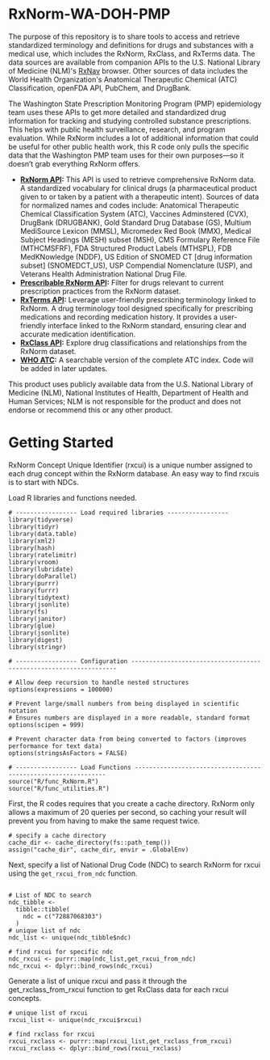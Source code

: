 # RxNorm-WA-DOH-PMP

The purpose of this repository is to share tools to access and retrieve standardized terminology and definitions for drugs and substances with a medical use, which includes the RxNorm, RxClass, and RxTerms data. The data sources are available from companion APIs to the U.S. National Library of Medicine (NLM)'s [RxNav](https://lhncbc.nlm.nih.gov/RxNav/index.html "RxNav") browser. Other sources of data includes the World Health Organization's Anatomical Therapeutic Chemical (ATC) Classification, openFDA API, PubChem, and DrugBank.

The Washington State Prescription Monitoring Program (PMP) epidemiology team uses these APIs to get more detailed and standardized drug information for tracking and studying controlled substance prescriptions. This helps with public health surveillance, research, and program evaluation. While RxNorm includes a lot of additional information that could be useful for other public health work, this R code only pulls the specific data that the Washington PMP team uses for their own purposes—so it doesn’t grab everything RxNorm offers.

-   [**RxNorm API**](https://lhncbc.nlm.nih.gov/RxNav/APIs/RxNormAPIs.html "RxNorm API")**:** This API is used to retrieve comprehensive RxNorm data. A standardized vocabulary for clinical drugs (a pharmaceutical product given to or taken by a patient with a therapeutic intent). Sources of data for normalized names and codes include: Anatomical Therapeutic Chemical Classification System (ATC), Vaccines Adminstered (CVX), DrugBank (DRUGBANK), Gold Standard Drug Database (GS), Multium MediSource Lexicon (MMSL), Micromedex Red Book (MMX), Medical Subject Headings (MESH) subset (MSH), CMS Formulary Reference File (MTHCMSFRF), FDA Structured Product Labels (MTHSPL), FDB MedKNowledge (NDDF), US Edition of SNOMED CT [drug information subset] (SNOMEDCT_US), USP Compendial Nomenclature (USP), and Veterans Health Administration National Drug File.
-   [**Prescribable RxNorm API**](https://lhncbc.nlm.nih.gov/RxNav/APIs/PrescribableAPIs.html "Prescribable RxNorm API")**:** Filter for drugs relevant to current prescription practices from the RxNorm dataset.
-   [**RxTerms API**](https://lhncbc.nlm.nih.gov/RxNav/APIs/RxTermsAPIs.html "RxTerms API")**:** Leverage user-friendly prescribing terminology linked to RxNorm. A drug terminology tool designed specifically for prescribing medications and recording medication history. It provides a user-friendly interface linked to the RxNorm standard, ensuring clear and accurate medication identification.
-   [**RxClass API**](https://lhncbc.nlm.nih.gov/RxNav/APIs/RxClassAPIs.html "RxClass API")**:** Explore drug classifications and relationships from the RxNorm dataset.
-   [**WHO ATC**](https://www.whocc.no/atc_ddd_index/)**:** A searchable version of the complete ATC index. Code will be added in later updates.

This product uses publicly available data from the U.S. National Library of Medicine (NLM), National Institutes of Health, Department of Health and Human Services; NLM is not responsible for the product and does not endorse or recommend this or any other product.

# Getting Started

RxNorm Concept Unique Identifier (rxcui) is a unique number assigned to each drug concept within the RxNorm database. An easy way to find rxcuis is to start with NDCs.

Load R libraries and functions needed.
```{r setup-environment,error = FALSE, message = F }
# ----------------- Load required libraries -----------------
library(tidyverse)
library(tidyr)
library(data.table)
library(xml2)
library(hash)
library(ratelimitr)
library(vroom)
library(lubridate)
library(doParallel)
library(purrr)
library(furrr)
library(tidytext) 
library(jsonlite)
library(fs)
library(janitor)
library(glue)
library(jsonlite)
library(digest)
library(stringr)

# ----------------- Configuration ------------------------------------------------------------------

# Allow deep recursion to handle nested structures
options(expressions = 100000)  

# Prevent large/small numbers from being displayed in scientific notation 
# Ensures numbers are displayed in a more readable, standard format
options(scipen = 999)  

# Prevent character data from being converted to factors (improves performance for text data) 
options(stringsAsFactors = FALSE)

# ----------------- Load Functions --------------------------------------------------------------
source("R/func_RxNorm.R")
source("R/func_utilities.R")
```

First, the R codes requires that you create a cache directory. RxNorm only allows a maximum of 20 queries per second, so caching your result will prevent you from having to make the same request twice.

```{r setup-cache,error = FALSE, message = F }
# specify a cache directory
cache_dir <- cache_directory(fs::path_temp())
assign("cache_dir", cache_dir, envir = .GlobalEnv)
```

Next, specify a list of National Drug Code (NDC) to search RxNorm for rxcui using the `get_rxcui_from_ndc` function.

```{r example-1,error = FALSE, message = F}
 
# List of NDC to search
ndc_tibble <-
  tibble::tibble(
    ndc = c("72887068303")
  )
# unique list of ndc
ndc_list <- unique(ndc_tibble$ndc)

# find rxcui for specific ndc
ndc_rxcui <- purrr::map(ndc_list,get_rxcui_from_ndc)
ndc_rxcui <- dplyr::bind_rows(ndc_rxcui)
```

Generate a list of unique rxcui and pass it through the get_rxclass_from_rxcui function to get RxClass data for each rxcui concepts.

```{r}
# unique list of rxcui
rxcui_list <- unique(ndc_rxcui$rxcui)

# find rxclass for rxcui
rxcui_rxclass <- purrr::map(rxcui_list,get_rxclass_from_rxcui)
rxcui_rxclass <- dplyr::bind_rows(rxcui_rxclass)
```
